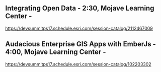 
## Integrating Open Data - 2:30, Mojave Learning Center -
https://devsummitps17.schedule.esri.com/session-catalog/2112467009

## Audacious Enterprise GIS Apps with EmberJs - 4:00, Mojave Learning Center -
https://devsummitps17.schedule.esri.com/session-catalog/102203302
